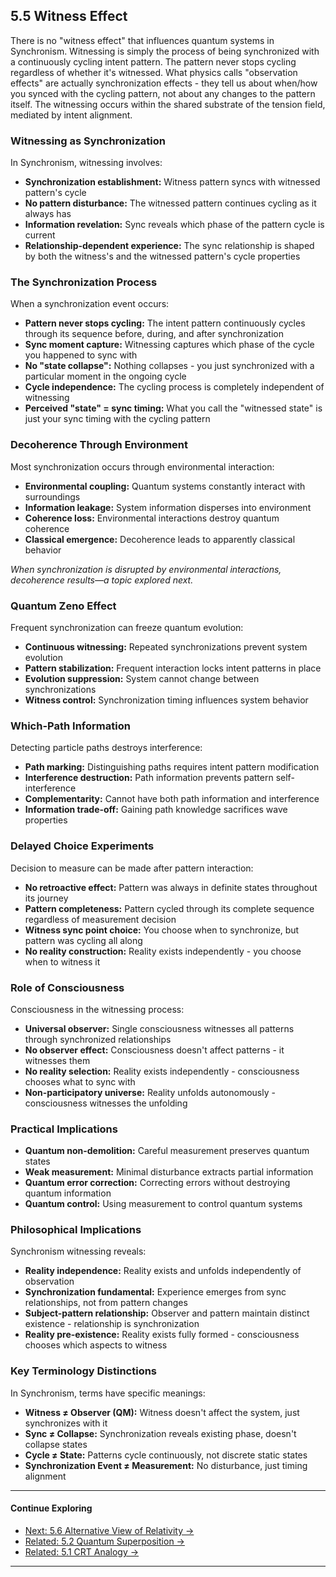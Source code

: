 ## 5.5 Witness Effect

 There is no "witness effect" that influences quantum systems in Synchronism. Witnessing is simply the process of being synchronized with a continuously cycling intent pattern. The pattern never stops cycling regardless of whether it's witnessed. What physics calls "observation effects" are actually synchronization effects - they tell us about when/how you synced with the cycling pattern, not about any changes to the pattern itself. The witnessing occurs within the shared substrate of the tension field, mediated by intent alignment.

 ### Witnessing as Synchronization

 In Synchronism, witnessing involves:

 - **Synchronization establishment:** Witness pattern syncs with witnessed pattern's cycle
- **No pattern disturbance:** The witnessed pattern continues cycling as it always has
- **Information revelation:** Sync reveals which phase of the pattern cycle is current
- **Relationship-dependent experience:** The sync relationship is shaped by both the witness's and the witnessed pattern's cycle properties

 ### The Synchronization Process

 When a synchronization event occurs:

 - **Pattern never stops cycling:** The intent pattern continuously cycles through its sequence before, during, and after synchronization
- **Sync moment capture:** Witnessing captures which phase of the cycle you happened to sync with
- **No "state collapse":** Nothing collapses - you just synchronized with a particular moment in the ongoing cycle
- **Cycle independence:** The cycling process is completely independent of witnessing
- **Perceived "state" = sync timing:** What you call the "witnessed state" is just your sync timing with the cycling pattern

 ### Decoherence Through Environment

 Most synchronization occurs through environmental interaction:

 - **Environmental coupling:** Quantum systems constantly interact with surroundings
- **Information leakage:** System information disperses into environment
- **Coherence loss:** Environmental interactions destroy quantum coherence
- **Classical emergence:** Decoherence leads to apparently classical behavior

 *When synchronization is disrupted by environmental interactions, decoherence results—a topic explored next.*

 ### Quantum Zeno Effect

 Frequent synchronization can freeze quantum evolution:

 - **Continuous witnessing:** Repeated synchronizations prevent system evolution
- **Pattern stabilization:** Frequent interaction locks intent patterns in place
- **Evolution suppression:** System cannot change between synchronizations
- **Witness control:** Synchronization timing influences system behavior

 ### Which-Path Information

 Detecting particle paths destroys interference:

 - **Path marking:** Distinguishing paths requires intent pattern modification
- **Interference destruction:** Path information prevents pattern self-interference
- **Complementarity:** Cannot have both path information and interference
- **Information trade-off:** Gaining path knowledge sacrifices wave properties

 ### Delayed Choice Experiments

 Decision to measure can be made after pattern interaction:

 - **No retroactive effect:** Pattern was always in definite states throughout its journey
- **Pattern completeness:** Pattern cycled through its complete sequence regardless of measurement decision
- **Witness sync point choice:** You choose when to synchronize, but pattern was cycling all along
- **No reality construction:** Reality exists independently - you choose when to witness it

 ### Role of Consciousness

 Consciousness in the witnessing process:

 - **Universal observer:** Single consciousness witnesses all patterns through synchronized relationships
- **No observer effect:** Consciousness doesn't affect patterns - it witnesses them
- **No reality selection:** Reality exists independently - consciousness chooses what to sync with
- **Non-participatory universe:** Reality unfolds autonomously - consciousness witnesses the unfolding

 ### Practical Implications

 - **Quantum non-demolition:** Careful measurement preserves quantum states
- **Weak measurement:** Minimal disturbance extracts partial information
- **Quantum error correction:** Correcting errors without destroying quantum information
- **Quantum control:** Using measurement to control quantum systems

 ### Philosophical Implications

 Synchronism witnessing reveals:

 - **Reality independence:** Reality exists and unfolds independently of observation
- **Synchronization fundamental:** Experience emerges from sync relationships, not from pattern changes
- **Subject-pattern relationship:** Observer and pattern maintain distinct existence - relationship is synchronization
- **Reality pre-existence:** Reality exists fully formed - consciousness chooses which aspects to witness

 ### Key Terminology Distinctions

 In Synchronism, terms have specific meanings:

 - **Witness ≠ Observer (QM):** Witness doesn't affect the system, just synchronizes with it
- **Sync ≠ Collapse:** Synchronization reveals existing phase, doesn't collapse states
- **Cycle ≠ State:** Patterns cycle continuously, not discrete static states
- **Synchronization Event ≠ Measurement:** No disturbance, just timing alignment

---

 #### Continue Exploring

 - [Next: 5.6 Alternative View of Relativity →](#relativity-view)
- [Related: 5.2 Quantum Superposition →](#quantum-superposition)
- [Related: 5.1 CRT Analogy →](#crt-analogy)

---